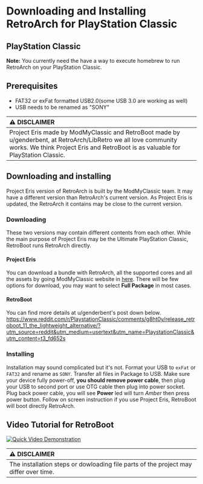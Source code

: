 # Downloading and Installing RetroArch for PlayStation Classic

## PlayStation Classic

**Note:** You currently need the have a way to execute homebrew to run RetroArch on your PlayStation Classic.

## Prerequisites

- FAT32 or exFat formatted USB2.0(some USB 3.0 are working as well)
- USB needs to be renamed as "SONY"

| :warning: DISCLAIMER          |
|:---------------------------|
| Project Eris made by ModMyClassic and RetroBoot made by u/genderbent, at RetroArch/LibRetro we all love community works. We think Project Eris and RetroBoot is as valuable for PlayStation Classic.      |

## Downloading and installing

Project Eris version of RetroArch is built by the ModMyClassic team. It may have a different version than RetroArch's current version. As Project Eris is updated, the RetroArch it contains may be close to the current version.

### Downloading

These two versions may contain different contents from each other. While the main purpose of Project Eris may be the Ultimate PlayStation Classic, RetroBoot runs RetroArch directly.

#### Project Eris

You can download a bundle with RetroArch, all the supported cores and all the assets by going ModMyClassic website in [here](https://modmyclassic.com/project-eris/). There will be few options for download, you may want to select **Full Package** in most cases. 

#### RetroBoot

You can find more details at u/genderbent's post down below.
https://www.reddit.com/r/PlaystationClassic/comments/g8ht0y/release_retroboot_11_the_lightweight_alternative/?utm_source=reddit&utm_medium=usertext&utm_name=PlaystationClassic&utm_content=t3_fd652s

### Installing

Installation may sound complicated but it's not. Format your USB to `exFat` or `FAT32` and rename as `SONY`. Transfer all files in Package to USB. Make sure your device fully power-off, **you should remove power cable**, then plug your USB to second port or use OTG cable then plug into power socket. Plug back power cable, you will see **Power** led will turn *Amber* then press power button. Follow on screen instruction if you use Project Eris, RetroBoot will boot directly RetroArch.

## Video Tutorial for RetroBoot

[![Quick Video Demonstration](https://i.ytimg.com/vi/z3qT9X5698s/hqdefault.jpg)](https://www.youtube.com/watch?v=z3qT9X5698s)

| :warning: DISCLAIMER          |
|:---------------------------|
| The installation steps or dowloading file parts of the project may differ over time.      |
